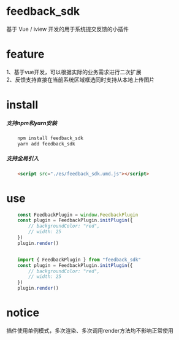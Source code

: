 
# feedback_sdk
基于 Vue / iview 开发的用于系统提交反馈的小插件
# feature
1、基于vue开发，可以根据实际的业务需求进行二次扩展  
2、反馈支持直接在当前系统区域框选同时支持从本地上传图片

# install

##### 支持npm和yarn安装
```js
    npm install feedback_sdk
    yarn add feedback_sdk
```
##### 支持全局引入
```html
    <script src="./es/feedback_sdk.umd.js"></script>
```
# use

```js
    const FeedbackPlugin = window.FeedbackPlugin
    const plugin = FeedbackPlugin.initPlugin({
        // backgroundColor: "red",
        // width: 25
    })
    plugin.render()


    import { FeedbackPlugin } from "feedback_sdk"
    const plugin = FeedbackPlugin.initPlugin({
        // backgroundColor: "red",
        // width: 25
    })
    plugin.render()
```

# notice

插件使用单例模式，多次渲染、多次调用render方法均不影响正常使用